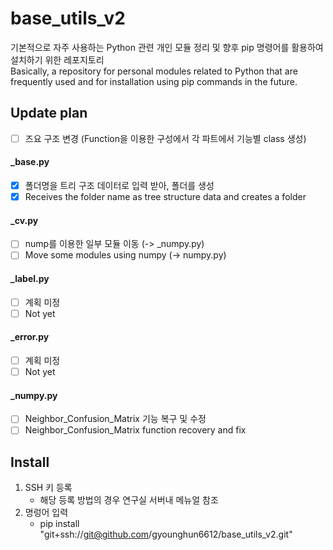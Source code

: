 # base_utils_v2

기본적으로 자주 사용하는 Python 관련 개인 모듈 정리 및 향후 pip 명령어를 활용하여 설치하기 위한 레포지토리  
Basically, a repository for personal modules related to Python that are frequently used and for installation using pip commands in the future.

## Update plan
- [ ] 즈요 구조 변경 (Function을 이용한 구성에서 각 파트에서 기능별 class 생성)


#### _base.py
- [x] 폴더명을 트리 구조 데이터로 입력 받아, 폴더를 생성
- [x] Receives the folder name as tree structure data and creates a folder

#### _cv.py
- [ ] nump를 이용한 일부 모듈 이동 (-> _numpy.py)
- [ ] Move some modules using numpy (-> numpy.py)

#### _label.py
- [ ] 계획 미정
- [ ] Not yet

#### _error.py
- [ ] 계획 미정
- [ ] Not yet

#### _numpy.py
- [ ] Neighbor_Confusion_Matrix 기능 복구 및 수정
- [ ] Neighbor_Confusion_Matrix function recovery and fix

## Install
1. SSH 키 등록
   - 해당 등록 방법의 경우 연구실 서버내 메뉴얼 참조
2. 명렁어 입력
   - pip install "git+ssh://git@github.com/gyounghun6612/base_utils_v2.git"
